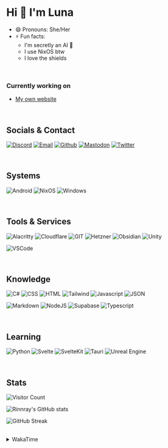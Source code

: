 <!---<img src="https://visitor-badge.laobi.icu/badge?page_id=Rinnray.Rinnray&right_color=darkviolet"  />--->

Hi 👋 I'm Luna 
=====================

- 😄 Pronouns: She/Her
- ⚡ Fun facts:
  - I'm secretly an AI 🤖
  - I use NixOS btw
  - I love the shields

<br>

### Currently working on
- [My own website](https://rinnray.dev)

<br>
<!---
## Referral Links 😉

<br>
--->

## Socials & Contact
[![Discord](https://img.shields.io/badge/Discord-5865F2?style=for-the-badge&logo=discord&logoColor=white)](https://discord.com/users/249158065817911298)
[![Email](https://img.shields.io/badge/EMail-F06B66?style=for-the-badge&logo=Mail.Ru&logoColor=white)](mailto:contact@rinnray.dev)
[![Github](https://img.shields.io/badge/GitHub-100000?style=for-the-badge&logo=github&logoColor=white)](https://github.com/Rinnray)
[![Mastodon](https://img.shields.io/badge/Mastodon-6364FF?style=for-the-badge&logo=Mastodon&logoColor=white)](https://mastodon.social/@Rinnray)
[![Twitter](https://img.shields.io/badge/Twitter-1DA1F2?style=for-the-badge&logo=twitter&logoColor=white)](https://twitter.com/Rinnray)

<br>

## Systems
![Android](https://img.shields.io/badge/Android-3DDC84?style=for-the-badge&logo=android&logoColor=white)
![NixOS](https://img.shields.io/badge/NixOS-5277C3?style=for-the-badge&logo=nixos&logoColor=white)
![Windows](https://img.shields.io/badge/Windows-0078D6?style=for-the-badge&logo=windows&logoColor=white)

<br>

## Tools & Services
![Alacritty](https://img.shields.io/badge/alacritty-F46D01?style=for-the-badge&logo=alacritty&logoColor=white)
![Cloudflare](https://img.shields.io/badge/Cloudflare-F38020?style=for-the-badge&logo=Cloudflare&logoColor=white)
![GIT](https://img.shields.io/badge/GIT-E44C30?style=for-the-badge&logo=git&logoColor=white)
![Hetzner](https://img.shields.io/badge/Hetzner-D50C2D?style=for-the-badge&logo=hetzner&logoColor=white)
![Obsidian](https://img.shields.io/badge/Obsidian-483699?style=for-the-badge&logo=Obsidian&logoColor=white)
![Unity](https://img.shields.io/badge/Unity-100000?style=for-the-badge&logo=unity&logoColor=white)

![VSCode](https://img.shields.io/badge/VSCode-0078D4?style=for-the-badge&logo=visual%20studio%20code&logoColor=white)


<br>

## Knowledge
![C#](https://img.shields.io/badge/C%23-239120?style=for-the-badge&logo=c-sharp&logoColor=white)
![CSS](https://img.shields.io/badge/CSS3-1572B6?style=for-the-badge&logo=css3&logoColor=white)
![HTML](https://img.shields.io/badge/HTML5-E34F26?style=for-the-badge&logo=html5&logoColor=white)
![Tailwind](https://img.shields.io/badge/Tailwind_CSS-38B2AC?style=for-the-badge&logo=tailwind-css&logoColor=white)
![Javascript](https://img.shields.io/badge/JavaScript-323330?style=for-the-badge&logo=javascript&logoColor=F7DF1E)
![JSON](https://img.shields.io/badge/json-5E5C5C?style=for-the-badge&logo=json&logoColor=white)

![Markdown](https://img.shields.io/badge/Markdown-000000?style=for-the-badge&logo=markdown&logoColor=white)
![NodeJS](https://img.shields.io/badge/Node.js-339933?style=for-the-badge&logo=nodedotjs&logoColor=white)
![Supabase](https://img.shields.io/badge/Supabase-181818?style=for-the-badge&logo=supabase&logoColor=white)
![Typescript](https://img.shields.io/badge/TypeScript-007ACC?style=for-the-badge&logo=typescript&logoColor=white)

<br>

## Learning
![Python](https://img.shields.io/badge/Python-FFD43B?style=for-the-badge&logo=python&logoColor=blue)
![Svelte](https://img.shields.io/badge/Svelte-4A4A55?style=for-the-badge&logo=svelte&logoColor=FF3E00)
![SvelteKit](https://img.shields.io/badge/SvelteKit-FF3E00?style=for-the-badge&logo=Svelte&logoColor=white)
![Tauri](https://img.shields.io/badge/Tauri-FFC131?style=for-the-badge&logo=Tauri&logoColor=white)
![Unreal Engine](https://img.shields.io/badge/-Unreal%20Engine-313131?style=for-the-badge&logo=unreal-engine&logoColor=white)

<br>

## Stats

![Visitor Count](https://profile-counter.glitch.me/Rinnray/count.svg)

![Rinnray's GitHub stats](https://github-readme-stats.vercel.app/api?username=Rinnray&show_icons=true&theme=radical)

![GitHub Streak](https://github-readme-streak-stats.herokuapp.com?user=Rinnray&theme=radical)

<br>

<details>
<summary>WakaTime</summary>
<br>

<!--START_SECTION:waka-->
![Code Time](http://img.shields.io/badge/Code%20Time-264%20hrs%2038%20mins-blue)

![Lines of code](https://img.shields.io/badge/From%20Hello%20World%20I%27ve%20Written-6.4%20million%20lines%20of%20code-blue)

**I'm a Night 🦉** 

```text
🌞 Morning                70 commits          █░░░░░░░░░░░░░░░░░░░░░░░░   02.75 % 
🌆 Daytime                179 commits         ██░░░░░░░░░░░░░░░░░░░░░░░   07.03 % 
🌃 Evening                1161 commits        ███████████░░░░░░░░░░░░░░   45.57 % 
🌙 Night                  1138 commits        ███████████░░░░░░░░░░░░░░   44.66 % 
```
📅 **I'm Most Productive on Tuesday** 

```text
Monday                   355 commits         ███░░░░░░░░░░░░░░░░░░░░░░   13.93 % 
Tuesday                  417 commits         ████░░░░░░░░░░░░░░░░░░░░░   16.37 % 
Wednesday                387 commits         ████░░░░░░░░░░░░░░░░░░░░░   15.19 % 
Thursday                 368 commits         ████░░░░░░░░░░░░░░░░░░░░░   14.44 % 
Friday                   342 commits         ███░░░░░░░░░░░░░░░░░░░░░░   13.42 % 
Saturday                 347 commits         ███░░░░░░░░░░░░░░░░░░░░░░   13.62 % 
Sunday                   332 commits         ███░░░░░░░░░░░░░░░░░░░░░░   13.03 % 
```


📊 **This Week I Spent My Time On** 

```text
🕑︎ Time Zone: Europe/Stockholm

💬 Programming Languages: 
No Activity Tracked This Week

🔥 Editors: 
No Activity Tracked This Week

💻 Operating System: 
No Activity Tracked This Week
```


 Last Updated on 08/01/2024 18:34:20 UTC
<!--END_SECTION:waka-->
</details>
